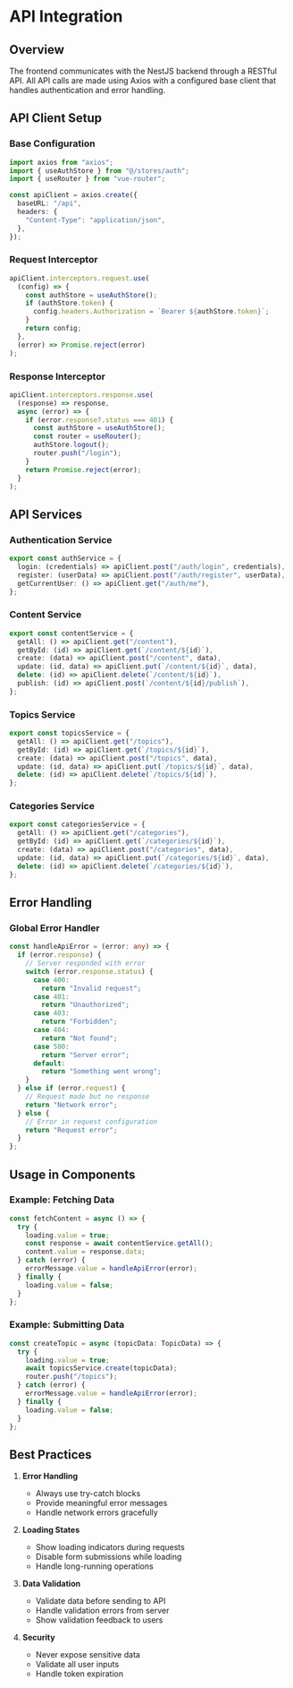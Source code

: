 # API Integration

## Overview

The frontend communicates with the NestJS backend through a RESTful API. All API calls are made using Axios with a configured base client that handles authentication and error handling.

## API Client Setup

### Base Configuration

```typescript
import axios from "axios";
import { useAuthStore } from "@/stores/auth";
import { useRouter } from "vue-router";

const apiClient = axios.create({
  baseURL: "/api",
  headers: {
    "Content-Type": "application/json",
  },
});
```

### Request Interceptor

```typescript
apiClient.interceptors.request.use(
  (config) => {
    const authStore = useAuthStore();
    if (authStore.token) {
      config.headers.Authorization = `Bearer ${authStore.token}`;
    }
    return config;
  },
  (error) => Promise.reject(error)
);
```

### Response Interceptor

```typescript
apiClient.interceptors.response.use(
  (response) => response,
  async (error) => {
    if (error.response?.status === 401) {
      const authStore = useAuthStore();
      const router = useRouter();
      authStore.logout();
      router.push("/login");
    }
    return Promise.reject(error);
  }
);
```

## API Services

### Authentication Service

```typescript
export const authService = {
  login: (credentials) => apiClient.post("/auth/login", credentials),
  register: (userData) => apiClient.post("/auth/register", userData),
  getCurrentUser: () => apiClient.get("/auth/me"),
};
```

### Content Service

```typescript
export const contentService = {
  getAll: () => apiClient.get("/content"),
  getById: (id) => apiClient.get(`/content/${id}`),
  create: (data) => apiClient.post("/content", data),
  update: (id, data) => apiClient.put(`/content/${id}`, data),
  delete: (id) => apiClient.delete(`/content/${id}`),
  publish: (id) => apiClient.post(`/content/${id}/publish`),
};
```

### Topics Service

```typescript
export const topicsService = {
  getAll: () => apiClient.get("/topics"),
  getById: (id) => apiClient.get(`/topics/${id}`),
  create: (data) => apiClient.post("/topics", data),
  update: (id, data) => apiClient.put(`/topics/${id}`, data),
  delete: (id) => apiClient.delete(`/topics/${id}`),
};
```

### Categories Service

```typescript
export const categoriesService = {
  getAll: () => apiClient.get("/categories"),
  getById: (id) => apiClient.get(`/categories/${id}`),
  create: (data) => apiClient.post("/categories", data),
  update: (id, data) => apiClient.put(`/categories/${id}`, data),
  delete: (id) => apiClient.delete(`/categories/${id}`),
};
```

## Error Handling

### Global Error Handler

```typescript
const handleApiError = (error: any) => {
  if (error.response) {
    // Server responded with error
    switch (error.response.status) {
      case 400:
        return "Invalid request";
      case 401:
        return "Unauthorized";
      case 403:
        return "Forbidden";
      case 404:
        return "Not found";
      case 500:
        return "Server error";
      default:
        return "Something went wrong";
    }
  } else if (error.request) {
    // Request made but no response
    return "Network error";
  } else {
    // Error in request configuration
    return "Request error";
  }
};
```

## Usage in Components

### Example: Fetching Data

```typescript
const fetchContent = async () => {
  try {
    loading.value = true;
    const response = await contentService.getAll();
    content.value = response.data;
  } catch (error) {
    errorMessage.value = handleApiError(error);
  } finally {
    loading.value = false;
  }
};
```

### Example: Submitting Data

```typescript
const createTopic = async (topicData: TopicData) => {
  try {
    loading.value = true;
    await topicsService.create(topicData);
    router.push("/topics");
  } catch (error) {
    errorMessage.value = handleApiError(error);
  } finally {
    loading.value = false;
  }
};
```

## Best Practices

1. **Error Handling**

   - Always use try-catch blocks
   - Provide meaningful error messages
   - Handle network errors gracefully

2. **Loading States**

   - Show loading indicators during requests
   - Disable form submissions while loading
   - Handle long-running operations

3. **Data Validation**

   - Validate data before sending to API
   - Handle validation errors from server
   - Show validation feedback to users

4. **Security**
   - Never expose sensitive data
   - Validate all user inputs
   - Handle token expiration
